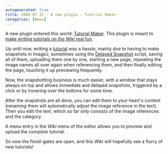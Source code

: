 ```yaml
---
autogenerated: true
title: 2009-07-22 - A new plugin › Tutorial Maker
categories: [News]
---
```


A new plugin entered this world: [Tutorial Maker](/plugins/tutorial-maker). This plugin is meant to [make writing tutorials on the Wiki real fun](/tutorials/make-a-new-tutorial).

Up until now, writing a [tutorial](Category_Tutorials) was a hassle, mainly due to having to make snapshots in ImageJ, sometimes using the [Delayed Snapshot](/plugins/delayed-snapshot) script, saving all of them, uploading them one by one, starting a new page, repeating the image names all over again when referencing them, and then finally editing the page, touching it up previewing frequently.

Now, the snapshotting business is much easier, with a window that stays always on top and allows immediate and delayed snapshots, triggered by a click or by hovering over the buttons for some time.

After the snapshots are all done, you can edit them to your heart's content (renaming them will automatically adjust the image reference in the text). Then you edit the text, which so far only consists of the image references and the category.

A menu entry in the *Wiki* menu of the editor allows you to preview and upload the *complete* tutorial.

So now the flood-gates are open, and this Wiki will hopefully see a flurry of new tutorials!



